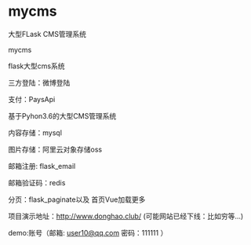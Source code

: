 # mycms
大型FLask CMS管理系统

mycms

flask大型cms系统

三方登陆：微博登陆

支付：PaysApi

基于Pyhon3.6的大型CMS管理系统

内容存储：mysql

图片存储：阿里云对象存储oss

邮箱注册: flask_email

邮箱验证码：redis

分页：flask_paginate以及 首页Vue加载更多

项目演示地址：http://www.donghao.club/ (可能网站已经下线：比如穷等...)

demo:账号（邮箱:  user10@qq.com   密码：111111   ）
